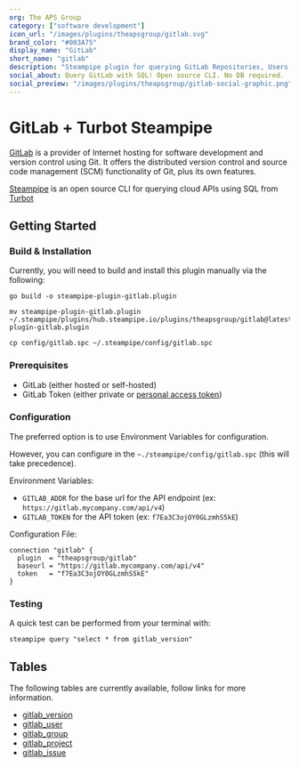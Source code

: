 ```yaml
---
org: The APS Group
category: ["software development"]
icon_url: "/images/plugins/theapsgroup/gitlab.svg"
brand_color: "#003A75"
display_name: "GitLab"
short_name: "gitlab"
description: "Steampipe plugin for querying GitLab Repositories, Users and other resources."
social_about: Query GitLab with SQL! Open source CLI. No DB required.
social_preview: "/images/plugins/theapsgroup/gitlab-social-graphic.png"
---
```


# GitLab + Turbot Steampipe

[GitLab](https://about.gitlab.com/) is a provider of Internet hosting for software development and version control using Git. It offers the distributed version control and source code management (SCM) functionality of Git, plus its own features.

[Steampipe](https://steampipe.io/) is an open source CLI for querying cloud APIs using SQL from [Turbot](https://turbot.com/)

## Getting Started

### Build & Installation

Currently, you will need to build and install this plugin manually via the following:

```shell
go build -o steampipe-plugin-gitlab.plugin

mv steampipe-plugin-gitlab.plugin ~/.steampipe/plugins/hub.steampipe.io/plugins/theapsgroup/gitlab@latest/steampipe-plugin-gitlab.plugin

cp config/gitlab.spc ~/.steampipe/config/gitlab.spc
```

### Prerequisites

- GitLab (either hosted or self-hosted)
- GitLab Token (either private or [personal access token](https://docs.gitlab.com/ee/user/profile/personal_access_tokens.html))

### Configuration

The preferred option is to use Environment Variables for configuration.

However, you can configure in the `~./steampipe/config/gitlab.spc` (this will take precedence).

Environment Variables:
- `GITLAB_ADDR` for the base url for the API endpoint (ex: `https://gitlab.mycompany.com/api/v4`)
- `GITLAB_TOKEN` for the API token (ex: `f7Ea3C3ojOY0GLzmhS5kE`)

Configuration File:

```hcl
connection "gitlab" {
  plugin  = "theapsgroup/gitlab"
  baseurl = "https://gitlab.mycompany.com/api/v4"
  token   = "f7Ea3C3ojOY0GLzmhS5kE"
}
```

### Testing

A quick test can be performed from your terminal with:

```shell
steampipe query "select * from gitlab_version"
```

## Tables

The following tables are currently available, follow links for more information.

- [gitlab_version](https://github.com/theapsgroup/steampipe-plugin-gitlab/blob/main/docs/tables/gitlab_version.md)
- [gitlab_user](https://github.com/theapsgroup/steampipe-plugin-gitlab/blob/main/docs/tables/gitlab_user.md)
- [gitlab_group](https://github.com/theapsgroup/steampipe-plugin-gitlab/blob/main/docs/tables/gitlab_group.md)
- [gitlab_project](https://github.com/theapsgroup/steampipe-plugin-gitlab/blob/main/docs/tables/gitlab_project.md)
- [gitlab_issue](https://github.com/theapsgroup/steampipe-plugin-gitlab/blob/main/docs/tables/gitlab_issue.md)